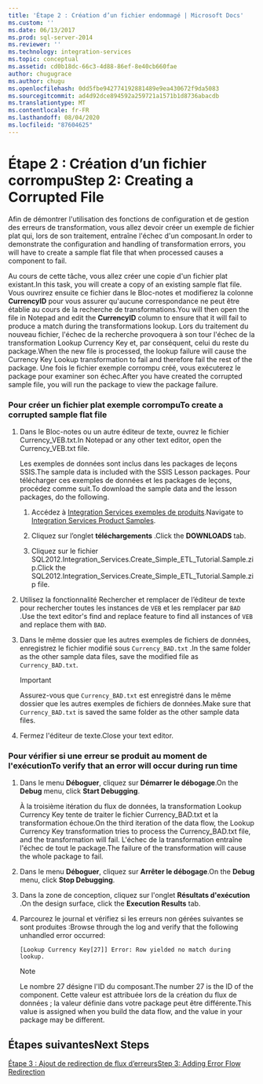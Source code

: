 ```yaml
---
title: 'Étape 2 : Création d’un fichier endommagé | Microsoft Docs'
ms.custom: ''
ms.date: 06/13/2017
ms.prod: sql-server-2014
ms.reviewer: ''
ms.technology: integration-services
ms.topic: conceptual
ms.assetid: cd0b18dc-66c3-4d88-86ef-8e40cb660fae
author: chugugrace
ms.author: chugu
ms.openlocfilehash: 0dd5fbe942774192881489e9ea430672f9da5083
ms.sourcegitcommit: ad4d92dce894592a259721a1571b1d8736abacdb
ms.translationtype: MT
ms.contentlocale: fr-FR
ms.lasthandoff: 08/04/2020
ms.locfileid: "87604625"
---
```

# <a name="step-2-creating-a-corrupted-file"></a><span data-ttu-id="4e0ef-102">Étape 2 : Création d’un fichier corrompu</span><span class="sxs-lookup"><span data-stu-id="4e0ef-102">Step 2: Creating a Corrupted File</span></span>
  <span data-ttu-id="4e0ef-103">Afin de démontrer l'utilisation des fonctions de configuration et de gestion des erreurs de transformation, vous allez devoir créer un exemple de fichier plat qui, lors de son traitement, entraîne l'échec d'un composant.</span><span class="sxs-lookup"><span data-stu-id="4e0ef-103">In order to demonstrate the configuration and handling of transformation errors, you will have to create a sample flat file that when processed causes a component to fail.</span></span>  
  
 <span data-ttu-id="4e0ef-104">Au cours de cette tâche, vous allez créer une copie d'un fichier plat existant.</span><span class="sxs-lookup"><span data-stu-id="4e0ef-104">In this task, you will create a copy of an existing sample flat file.</span></span> <span data-ttu-id="4e0ef-105">Vous ouvrirez ensuite ce fichier dans le Bloc-notes et modifierez la colonne **CurrencyID** pour vous assurer qu'aucune correspondance ne peut être établie au cours de la recherche de transformations.</span><span class="sxs-lookup"><span data-stu-id="4e0ef-105">You will then open the file in Notepad and edit the **CurrencyID** column to ensure that it will fail to produce a match during the transformations lookup.</span></span> <span data-ttu-id="4e0ef-106">Lors du traitement du nouveau fichier, l'échec de la recherche provoquera à son tour l'échec de la transformation Lookup Currency Key et, par conséquent, celui du reste du package.</span><span class="sxs-lookup"><span data-stu-id="4e0ef-106">When the new file is processed, the lookup failure will cause the Currency Key Lookup transformation to fail and therefore fail the rest of the package.</span></span> <span data-ttu-id="4e0ef-107">Une fois le fichier exemple corrompu créé, vous exécuterez le package pour examiner son échec.</span><span class="sxs-lookup"><span data-stu-id="4e0ef-107">After you have created the corrupted sample file, you will run the package to view the package failure.</span></span>  
  
### <a name="to-create-a-corrupted-sample-flat-file"></a><span data-ttu-id="4e0ef-108">Pour créer un fichier plat exemple corrompu</span><span class="sxs-lookup"><span data-stu-id="4e0ef-108">To create a corrupted sample flat file</span></span>  
  
1.  <span data-ttu-id="4e0ef-109">Dans le Bloc-notes ou un autre éditeur de texte, ouvrez le fichier Currency_VEB.txt.</span><span class="sxs-lookup"><span data-stu-id="4e0ef-109">In Notepad or any other text editor, open the Currency_VEB.txt file.</span></span>  
  
     <span data-ttu-id="4e0ef-110">Les exemples de données sont inclus dans les packages de leçons SSIS.</span><span class="sxs-lookup"><span data-stu-id="4e0ef-110">The sample data is included with the SSIS Lesson packages.</span></span> <span data-ttu-id="4e0ef-111">Pour télécharger ces exemples de données et les packages de leçons, procédez comme suit.</span><span class="sxs-lookup"><span data-stu-id="4e0ef-111">To download the sample data and the lesson packages, do the following.</span></span>  
  
    1.  <span data-ttu-id="4e0ef-112">Accédez à [Integration Services exemples de produits](https://go.microsoft.com/fwlink/?LinkID=267527).</span><span class="sxs-lookup"><span data-stu-id="4e0ef-112">Navigate to [Integration Services Product Samples](https://go.microsoft.com/fwlink/?LinkID=267527).</span></span>  
  
    2.  <span data-ttu-id="4e0ef-113">Cliquez sur l’onglet **téléchargements** .</span><span class="sxs-lookup"><span data-stu-id="4e0ef-113">Click the **DOWNLOADS** tab.</span></span>  
  
    3.  <span data-ttu-id="4e0ef-114">Cliquez sur le fichier SQL2012.Integration_Services.Create_Simple_ETL_Tutorial.Sample.zip.</span><span class="sxs-lookup"><span data-stu-id="4e0ef-114">Click the SQL2012.Integration_Services.Create_Simple_ETL_Tutorial.Sample.zip file.</span></span>  
  
2.  <span data-ttu-id="4e0ef-115">Utilisez la fonctionnalité Rechercher et remplacer de l’éditeur de texte pour rechercher toutes les instances de `VEB` et les remplacer par `BAD` .</span><span class="sxs-lookup"><span data-stu-id="4e0ef-115">Use the text editor's find and replace feature to find all instances of `VEB` and replace them with `BAD`.</span></span>  
  
3.  <span data-ttu-id="4e0ef-116">Dans le même dossier que les autres exemples de fichiers de données, enregistrez le fichier modifié sous `Currency_BAD.txt` .</span><span class="sxs-lookup"><span data-stu-id="4e0ef-116">In the same folder as the other sample data files, save the modified file as `Currency_BAD.txt`.</span></span>  
  
    > [!IMPORTANT]  
    >  <span data-ttu-id="4e0ef-117">Assurez-vous que `Currency_BAD.txt` est enregistré dans le même dossier que les autres exemples de fichiers de données.</span><span class="sxs-lookup"><span data-stu-id="4e0ef-117">Make sure that `Currency_BAD.txt` is saved the same folder as the other sample data files.</span></span>  
  
4.  <span data-ttu-id="4e0ef-118">Fermez l'éditeur de texte.</span><span class="sxs-lookup"><span data-stu-id="4e0ef-118">Close your text editor.</span></span>  
  
### <a name="to-verify-that-an-error-will-occur-during-run-time"></a><span data-ttu-id="4e0ef-119">Pour vérifier si une erreur se produit au moment de l'exécution</span><span class="sxs-lookup"><span data-stu-id="4e0ef-119">To verify that an error will occur during run time</span></span>  
  
1.  <span data-ttu-id="4e0ef-120">Dans le menu **Déboguer**, cliquez sur **Démarrer le débogage**.</span><span class="sxs-lookup"><span data-stu-id="4e0ef-120">On the **Debug** menu, click **Start Debugging**.</span></span>  
  
     <span data-ttu-id="4e0ef-121">À la troisième itération du flux de données, la transformation Lookup Currency Key tente de traiter le fichier Currency_BAD.txt et la transformation échoue.</span><span class="sxs-lookup"><span data-stu-id="4e0ef-121">On the third iteration of the data flow, the Lookup Currency Key transformation tries to process the Currency_BAD.txt file, and the transformation will fail.</span></span> <span data-ttu-id="4e0ef-122">L'échec de la transformation entraîne l'échec de tout le package.</span><span class="sxs-lookup"><span data-stu-id="4e0ef-122">The failure of the transformation will cause the whole package to fail.</span></span>  
  
2.  <span data-ttu-id="4e0ef-123">Dans le menu **Déboguer**, cliquez sur **Arrêter le débogage**.</span><span class="sxs-lookup"><span data-stu-id="4e0ef-123">On the **Debug** menu, click **Stop Debugging**.</span></span>  
  
3.  <span data-ttu-id="4e0ef-124">Dans la zone de conception, cliquez sur l'onglet **Résultats d'exécution** .</span><span class="sxs-lookup"><span data-stu-id="4e0ef-124">On the design surface, click the **Execution Results** tab.</span></span>  
  
4.  <span data-ttu-id="4e0ef-125">Parcourez le journal et vérifiez si les erreurs non gérées suivantes se sont produites :</span><span class="sxs-lookup"><span data-stu-id="4e0ef-125">Browse through the log and verify that the following unhandled error occurred:</span></span>  
  
     `[Lookup Currency Key[27]] Error: Row yielded no match during lookup.`  
  
    > [!NOTE]  
    >  <span data-ttu-id="4e0ef-126">Le nombre 27 désigne l'ID du composant.</span><span class="sxs-lookup"><span data-stu-id="4e0ef-126">The number 27 is the ID of the component.</span></span> <span data-ttu-id="4e0ef-127">Cette valeur est attribuée lors de la création du flux de données ; la valeur définie dans votre package peut être différente.</span><span class="sxs-lookup"><span data-stu-id="4e0ef-127">This value is assigned when you build the data flow, and the value in your package may be different.</span></span>  
  
## <a name="next-steps"></a><span data-ttu-id="4e0ef-128">Étapes suivantes</span><span class="sxs-lookup"><span data-stu-id="4e0ef-128">Next Steps</span></span>  
 [<span data-ttu-id="4e0ef-129">Étape 3 : Ajout de redirection de flux d’erreurs</span><span class="sxs-lookup"><span data-stu-id="4e0ef-129">Step 3: Adding Error Flow Redirection</span></span>](lesson-4-3-adding-error-flow-redirection.md)  
  
  
